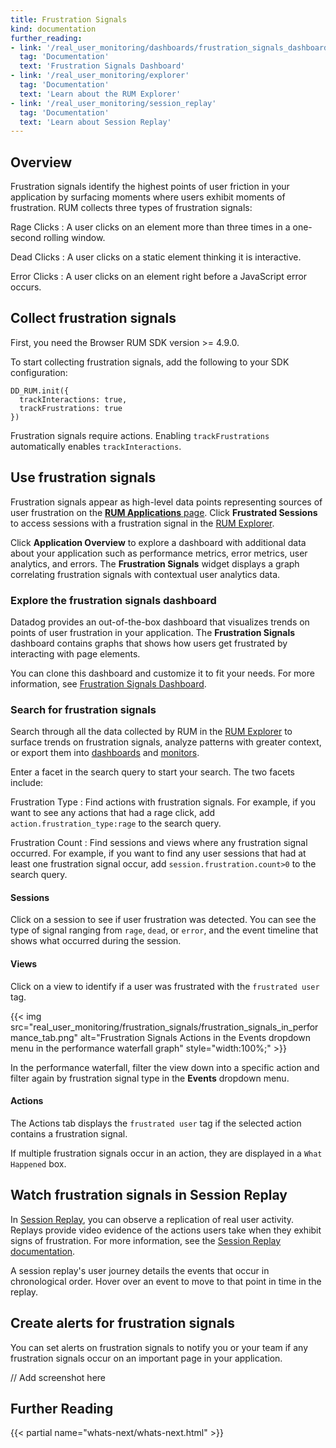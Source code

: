 ```yaml
---
title: Frustration Signals
kind: documentation
further_reading:
- link: '/real_user_monitoring/dashboards/frustration_signals_dashboard/'
  tag: 'Documentation'
  text: 'Frustration Signals Dashboard'
- link: '/real_user_monitoring/explorer'
  tag: 'Documentation'
  text: 'Learn about the RUM Explorer'
- link: '/real_user_monitoring/session_replay'
  tag: 'Documentation'
  text: 'Learn about Session Replay'
---
```


## Overview

Frustration signals identify the highest points of user friction in your application by surfacing moments where users exhibit moments of frustration. RUM collects three types of frustration signals:

Rage Clicks
: A user clicks on an element more than three times in a one-second rolling window.

Dead Clicks
: A user clicks on a static element thinking it is interactive.

Error Clicks
: A user clicks on an element right before a JavaScript error occurs.

## Collect frustration signals

First, you need the Browser RUM SDK version >= 4.9.0.

To start collecting frustration signals, add the following to your SDK configuration:

```
DD_RUM.init({
  trackInteractions: true,
  trackFrustrations: true
})
```

Frustration signals require actions. Enabling `trackFrustrations` automatically enables `trackInteractions`.

## Use frustration signals

Frustration signals appear as high-level data points representing sources of user frustration on the [**RUM Applications** page][1]. Click **Frustrated Sessions** to access sessions with a frustration signal in the [RUM Explorer][2]. 

Click **Application Overview** to explore a dashboard with additional data about your application such as performance metrics, error metrics, user analytics, and errors. The **Frustration Signals** widget displays a graph correlating frustration signals with contextual user analytics data.

### Explore the frustration signals dashboard

Datadog provides an out-of-the-box dashboard that visualizes trends on points of user frustration in your application. The **Frustration Signals** dashboard contains graphs that shows how users get frustrated by interacting with page elements.

You can clone this dashboard and customize it to fit your needs. For more information, see [Frustration Signals Dashboard][3].

### Search for frustration signals

Search through all the data collected by RUM in the [RUM Explorer][4] to surface trends on frustration signals, analyze patterns with greater context, or export them into [dashboards][5] and [monitors][6].

Enter a facet in the search query to start your search. The two facets include:

Frustration Type
: Find actions with frustration signals. For example, if you want to see any actions that had a rage click, add `action.frustration_type:rage` to the search query.

Frustration Count
: Find sessions and views where any frustration signal occurred. For example, if you want to find any user sessions that had at least one frustration signal occur, add `session.frustration.count>0` to the search query.

#### Sessions

Click on a session to see if user frustration was detected. You can see the type of signal ranging from `rage`, `dead`, or `error`, and the event timeline that shows what occurred during the session.

#### Views

Click on a view to identify if a user was frustrated with the `frustrated user` tag.

{{< img src="real_user_monitoring/frustration_signals/frustration_signals_in_performance_tab.png" alt="Frustration Signals Actions in the Events dropdown menu in the performance waterfall graph" style="width:100%;" >}}

In the performance waterfall, filter the view down into a specific action and filter again by frustration signal type in the **Events** dropdown menu.

#### Actions

The Actions tab displays the `frustrated user` tag if the selected action contains a frustration signal.

If multiple frustration signals occur in an action, they are displayed in a `What Happened` box.

## Watch frustration signals in Session Replay

In [Session Replay][7], you can observe a replication of real user activity. Replays provide video evidence of the actions users take when they exhibit signs of frustration. For more information, see the [Session Replay documentation][8].

A session replay's user journey details the events that occur in chronological order. Hover over an event to move to that point in time in the replay.

## Create alerts for frustration signals

You can set alerts on frustration signals to notify you or your team if any frustration signals occur on an important page in your application.

// Add screenshot here

## Further Reading

{{< partial name="whats-next/whats-next.html" >}}

[1]: https://app.datadoghq.com/rum/list
[2]: /real_user_monitoring/explorer/
[3]: /real_user_monitoring/dashboards/frustration_signals_dashboard/
[4]: https://app.datadoghq.com/rum/explorer
[5]: /dashboards/
[6]: /monitors/create/
[7]: https://app.datadoghq.com/rum/replay/sessions/
[8]: /real_user_monitoring/session_replay/
